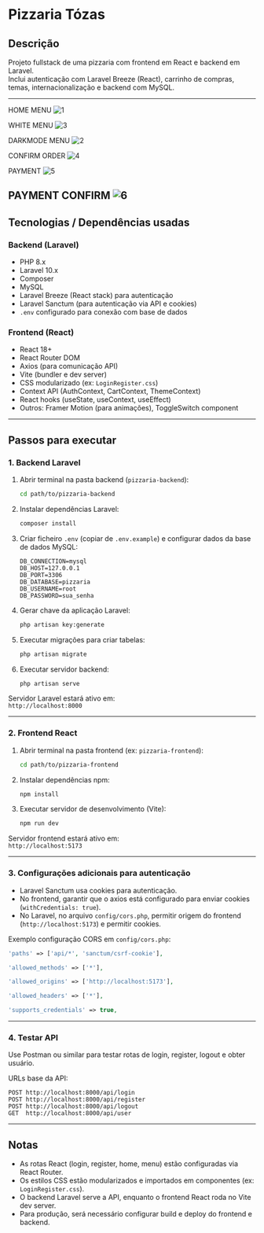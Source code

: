 # Pizzaria Tózas

## Descrição

Projeto fullstack de uma pizzaria com frontend em React e backend em Laravel.  
Inclui autenticação com Laravel Breeze (React), carrinho de compras, temas, internacionalização e backend com MySQL.

---
HOME MENU
![1](https://github.com/bbfmc22/pizzaria-fullstack/blob/main/Photo1HomeMenu.png)

WHITE MENU
![3](https://github.com/bbfmc22/pizzaria-fullstack/blob/main/Photo3MenuWhite.png)

DARKMODE MENU
![2](https://github.com/bbfmc22/pizzaria-fullstack/blob/main/Photo2MenuDark.png)

CONFIRM ORDER
![4](https://github.com/bbfmc22/pizzaria-fullstack/blob/main/Photo4Confirm.png)

PAYMENT
![5](https://github.com/bbfmc22/pizzaria-fullstack/blob/main/Photo5Payment.png)

PAYMENT CONFIRM
![6](https://github.com/bbfmc22/pizzaria-fullstack/blob/main/Photo6PaymentConfirm.png)
---

## Tecnologias / Dependências usadas

### Backend (Laravel)

- PHP 8.x  
- Laravel 10.x  
- Composer  
- MySQL  
- Laravel Breeze (React stack) para autenticação  
- Laravel Sanctum (para autenticação via API e cookies)  
- `.env` configurado para conexão com base de dados  

### Frontend (React)

- React 18+  
- React Router DOM  
- Axios (para comunicação API)  
- Vite (bundler e dev server)  
- CSS modularizado (ex: `LoginRegister.css`)  
- Context API (AuthContext, CartContext, ThemeContext)  
- React hooks (useState, useContext, useEffect)  
- Outros: Framer Motion (para animações), ToggleSwitch component  

---

## Passos para executar

### 1. Backend Laravel

1. Abrir terminal na pasta backend (`pizzaria-backend`):

   ```bash
   cd path/to/pizzaria-backend
   ```

2. Instalar dependências Laravel:

   ```bash
   composer install
   ```

3. Criar ficheiro `.env` (copiar de `.env.example`) e configurar dados da base de dados MySQL:

   ```env
   DB_CONNECTION=mysql
   DB_HOST=127.0.0.1
   DB_PORT=3306
   DB_DATABASE=pizzaria
   DB_USERNAME=root
   DB_PASSWORD=sua_senha
   ```

4. Gerar chave da aplicação Laravel:

   ```bash
   php artisan key:generate
   ```

5. Executar migrações para criar tabelas:

   ```bash
   php artisan migrate
   ```

6. Executar servidor backend:

   ```bash
   php artisan serve
   ```

Servidor Laravel estará ativo em:  
`http://localhost:8000`

---

### 2. Frontend React

1. Abrir terminal na pasta frontend (ex: `pizzaria-frontend`):

   ```bash
   cd path/to/pizzaria-frontend

2. Instalar dependências npm:

   ```bash
   npm install
   ```

3. Executar servidor de desenvolvimento (Vite):

   ```bash
   npm run dev
   ```

Servidor frontend estará ativo em:  
`http://localhost:5173`

---

### 3. Configurações adicionais para autenticação

- Laravel Sanctum usa cookies para autenticação.  
- No frontend, garantir que o axios está configurado para enviar cookies (`withCredentials: true`).  
- No Laravel, no arquivo `config/cors.php`, permitir origem do frontend (`http://localhost:5173`) e permitir cookies.

Exemplo configuração CORS em `config/cors.php`:

```php
'paths' => ['api/*', 'sanctum/csrf-cookie'],

'allowed_methods' => ['*'],

'allowed_origins' => ['http://localhost:5173'],

'allowed_headers' => ['*'],

'supports_credentials' => true,
```

---

### 4. Testar API

Use Postman ou similar para testar rotas de login, register, logout e obter usuário.

URLs base da API:

```
POST http://localhost:8000/api/login
POST http://localhost:8000/api/register
POST http://localhost:8000/api/logout
GET  http://localhost:8000/api/user
```

---

## Notas

- As rotas React (login, register, home, menu) estão configuradas via React Router.  
- Os estilos CSS estão modularizados e importados em componentes (ex: `LoginRegister.css`).  
- O backend Laravel serve a API, enquanto o frontend React roda no Vite dev server.  
- Para produção, será necessário configurar build e deploy do frontend e backend.
